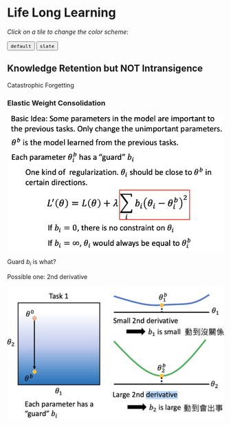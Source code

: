 # Life Long Learning

_Click on a tile to change the color scheme_:

<div class="tx-switch">
  <button data-md-color-scheme="default"><code>default</code></button>
  <button data-md-color-scheme="slate"><code>slate</code></button>
</div>

<script>
  var buttons = document.querySelectorAll("button[data-md-color-scheme]")
  buttons.forEach(function(button) {
    button.addEventListener("click", function() {
      var attr = this.getAttribute("data-md-color-scheme")
      document.body.setAttribute("data-md-color-scheme", attr)
      var name = document.querySelector("#__code_0 code span:nth-child(7)")
      name.textContent = attr
    })
  })
</script>
## Knowledge Retention but NOT Intransigence

Catastrophic Forgetting

### Elastic Weight Consolidation

![Screen Shot 2021-05-11 at 8.24.40 PM](LLL.assets/Screen%20Shot%202021-05-11%20at%208.24.40%20PM.png)

Guard $b_i$ is what?

Possible one: 2nd derivative

![Screen Shot 2021-05-11 at 8.31.55 PM](LLL.assets/Screen%20Shot%202021-05-11%20at%208.31.55%20PM.png)

